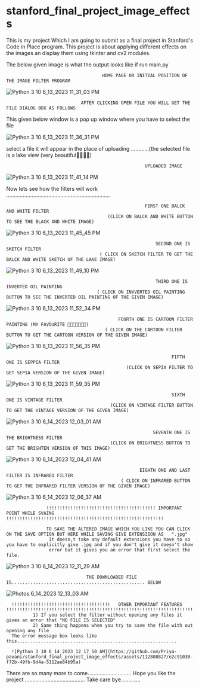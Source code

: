 # stanford_final_project_image_effects
This is my project Which I am going to submit as a final project in Stanford's Code in Place program. This project is about applying different effects on the images an display them using tkinter and cv2 modules.

  The below given image is what the output looks like if run main.py
          
                                        HOME PAGE OR INITIAL POSITION OF THE IMAGE FILTER PROGRAM


![Python 3 10 6_13_2023 11_31_03 PM](https://github.com/Priya-pavani/stanford_final_project_image_effects/assets/112808827/611c5fb7-5ab0-4a1c-8640-eff272405713)

                                AFTER CLICKING OPEN FILE YOU WILL GET THE FILE DIALOG BOX AS FOLLOWS
 This given below window is a pop up window where you have to select the file 
 
 ![Python 3 10 6_13_2023 11_36_31 PM](https://github.com/Priya-pavani/stanford_final_project_image_effects/assets/112808827/9eddfc0d-a291-4111-b7b9-5fccafac049b)

                                
 select a file it will appear in the place of uploading ............(the selected file is a lake view (very beautiful🤩🤩🤩🤩)
 
                                                        UPLOADED IMAGE
                                                       
                                                       
  ![Python 3 10 6_13_2023 11_41_14 PM](https://github.com/Priya-pavani/stanford_final_project_image_effects/assets/112808827/6ce05119-5308-4ddb-898b-434553f496d1)

  
  
  Now lets see how the filters will work .....................................................................
  
                                                        FIRST ONE BALCK AND WHITE FILTER
                                          (CLICK ON BALCK AND WHITE BUTTON TO SEE THE BLACK AND WHITE IMAGE)        
                                          
                                          
 
 ![Python 3 10 6_13_2023 11_45_45 PM](https://github.com/Priya-pavani/stanford_final_project_image_effects/assets/112808827/a9e0baec-0624-48b6-96c6-2ea6b105f314)

  
                                                      
                                                            SECOND ONE IS SKETCH FILTER
                                       ( CLICK ON SKETCH FILTER TO GET THE BALCK AND WHITE SKETCH OF THE LAKE IMAGE)
                                       
                                       
                                       
  ![Python 3 10 6_13_2023 11_49_10 PM](https://github.com/Priya-pavani/stanford_final_project_image_effects/assets/112808827/45a1d2a8-17b0-4f29-acda-4a6c8bb7d30a)



                                                            THIRD ONE IS INVERTED OIL PAINTING
                                      ( CLICK ON INVVERTED OIL PAINTING BUTTON TO SEE THE INVERTED OIL PAINTING OF THE GIVEN IMAGE)
                                      
                                      
 ![Python 3 10 6_13_2023 11_52_34 PM](https://github.com/Priya-pavani/stanford_final_project_image_effects/assets/112808827/c527ce3a-020d-4ec3-a8c4-b4edc3c1d808)



                                              FOURTH ONE IS CARTOON FILTER PAINTING (MY FAVOURITE 🤩🤩🤩😃😃😊😊)
                                         ( CLICK ON THE CARTOON FILTER BUTTON TO GET THE CARTOON VERSION OF THE GIVEN IMAGE)
                                         
                                         
                   
 ![Python 3 10 6_13_2023 11_56_35 PM](https://github.com/Priya-pavani/stanford_final_project_image_effects/assets/112808827/78db2e16-8bcf-486e-829f-706a79b8558d)

   
   
                                                                  FIFTH ONE IS SEPPIA FILTER
                                                 (CLICK ON SEPIA FILTER TO GET SEPIA VERSION OF THE GIVEN IMAGE)
                                                 
                                                 
                                                 
   ![Python 3 10 6_13_2023 11_59_35 PM](https://github.com/Priya-pavani/stanford_final_project_image_effects/assets/112808827/9863b61e-fa78-4c26-9248-8416dec2f957)



                                                                  SIXTH ONE IS VINTAGE FILTER
                                           (CLICK ON VINTAGE FILTER BUTTON TO GET THE VINTAGE VERSION OF THE GIVEN IMAGE)    
                                           
 ![Python 3 10 6_14_2023 12_03_01 AM](https://github.com/Priya-pavani/stanford_final_project_image_effects/assets/112808827/281259d2-59b3-4f3c-b077-35113830d97c)

                                           
                                           
                                           
                                                           SEVENTH ONE IS THE BRIGHTNESS FILTER
                                           (CLICK ON BRIGHTNESS BUTTON TO GET THE BRIGHTEN VERSION OF THIS IMAGE)
                                           
                                           
                                           
![Python 3 10 6_14_2023 12_04_41 AM](https://github.com/Priya-pavani/stanford_final_project_image_effects/assets/112808827/a993d8c3-29a3-44c8-ad1c-1c5bc67fb667)




                                                      EIGHTH ONE AND LAST FILTER IS INFRARED FILTER
                                               ( CLICK ON INFRARED BUTTON TO GET THE INFRARED FILTER VERSION OF THE GIVEN IMAGE)
                                               
                                               
                                               
                                               
![Python 3 10 6_14_2023 12_06_37 AM](https://github.com/Priya-pavani/stanford_final_project_image_effects/assets/112808827/0b592b46-b9f2-48ba-9bc8-621618e6ab6e)




                   !!!!!!!!!!!!!!!!!!!!!!!!!!!!!!!!!!!!!!!!! IMPORTANT POINT WHILE SVAING !!!!!!!!!!!!!!!!!!!!!!!!!!!!!!!!!!!!!!!!!!!!!!!!!!!!!!!!!!!
                   
                   TO SAVE THE ALTERED IMAGE WHICH YOU LIKE YOU CAN CLICK ON THE SAVE OPTION BUT HERE WHILE SAVING GIVE EXTENSIION AS   ".jpg"
                    It doesn,t take any default extensions you have to so you have to explicitly give .jpg and if you don't give it doesn't show 
                    error but it gives you an error that first select the file.
                    
           
           
   ![Python 3 10 6_14_2023 12_11_29 AM](https://github.com/Priya-pavani/stanford_final_project_image_effects/assets/112808827/8ae80f37-05ed-4f85-b5b6-914ac63a277d)
       
       
                                  THE DOWNLOADED FILE IS.................................................. BELOW
                                  
                               
![Photos 6_14_2023 12_13_03 AM](https://github.com/Priya-pavani/stanford_final_project_image_effects/assets/112808827/2ea97d23-51b9-472a-a39e-177213fbbe84)

    
    
    
      !!!!!!!!!!!!!!!!!!!!!!!!!!!!!!!!!!!!!   OTHER IMPORTANT FEATURES    !!!!!!!!!!!!!!!!!!!!!!!!!!!!!!!!!!!!!!!!!!!!!!!!!!!!!!!!!!!!!!!!!!!!!!!
              1) If you select the filter without opening any files it gives an error that "NO FILE IS SELECTED"
              2) Same thing happens when you try to save the file with out opening any file  
      The error message box looks like this............................................................
      
      ![Python 3 10 6_14_2023 12_17_50 AM](https://github.com/Priya-pavani/stanford_final_project_image_effects/assets/112808827/e2c91030-f72b-49fb-9d4a-5112ae84b95a)


There are so many more to come.............................
Hope you like the project ........................................
Take care bye.............
      
      
      
